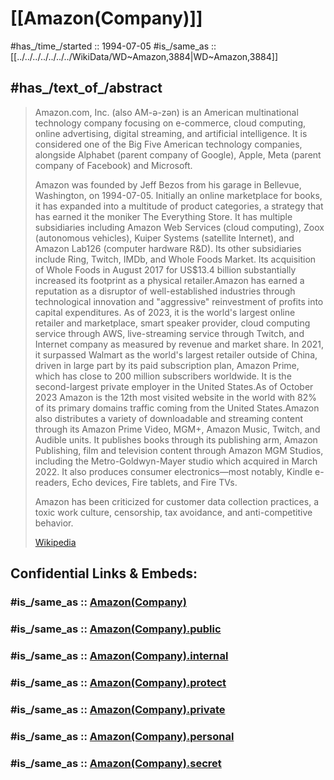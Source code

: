 
# [[Amazon(Company)]] 


#has_/time_/started :: 1994-07-05 
#is_/same_as :: [[../../../../../../../WikiData/WD~Amazon,3884|WD~Amazon,3884]] 

## #has_/text_of_/abstract  

> Amazon.com, Inc. (also AM-ə-zən) is an American multinational technology company 
> focusing on e-commerce, cloud computing, online advertising, digital streaming, 
> and artificial intelligence. 
> It is considered one of the Big Five American technology companies, 
> alongside Alphabet (parent company of Google), Apple, 
> Meta (parent company of Facebook) and Microsoft.
>
> Amazon was founded by Jeff Bezos from his garage in Bellevue, Washington, on 1994-07-05. 
> Initially an online marketplace for books, it has expanded into a multitude of product categories, 
> a strategy that has earned it the moniker The Everything Store. It has multiple subsidiaries including Amazon Web Services (cloud computing), Zoox (autonomous vehicles), Kuiper Systems (satellite Internet), and Amazon Lab126 (computer hardware R&D). Its other subsidiaries include Ring, Twitch, IMDb, and Whole Foods Market. Its acquisition of Whole Foods in August 2017 for US$13.4 billion substantially increased its footprint as a physical retailer.Amazon has earned a reputation as a disruptor of well-established industries through technological innovation and "aggressive" reinvestment of profits into capital expenditures. As of 2023, it is the world's largest online retailer and marketplace, smart speaker provider, cloud computing service through AWS, live-streaming service through Twitch, and Internet company as measured by revenue and market share. In 2021, it surpassed Walmart as the world's largest retailer outside of China, driven in large part by its paid subscription plan, Amazon Prime, which has close to 200 million subscribers worldwide. It is the second-largest private employer in the United States.As of October 2023 Amazon is the 12th most visited website in the world with 82% of its primary domains traffic coming from the United States.Amazon also distributes a variety of downloadable and streaming content through its Amazon Prime Video, MGM+, Amazon Music, Twitch, and Audible units. It publishes books through its publishing arm, Amazon Publishing, film and television content through Amazon MGM Studios, including the Metro-Goldwyn-Mayer studio which acquired in March 2022. It also produces consumer electronics—most notably, Kindle e-readers, Echo devices, Fire tablets, and Fire TVs.
>
> Amazon has been criticized for customer data collection practices, a toxic work culture, censorship, tax avoidance, and anti-competitive behavior.
>
> [Wikipedia](https://en.wikipedia.org/wiki/Amazon%20(company))


## Confidential Links & Embeds: 

### #is_/same_as :: [Amazon(Company)](Amazon(Company).md) 

### #is_/same_as :: [Amazon(Company).public](/_public/Society/Economics/Business/Business-Entity/IT~Company/Amazon(Company).public.md) 

### #is_/same_as :: [Amazon(Company).internal](/_internal/Society/Economics/Business/Business-Entity/IT~Company/Amazon(Company).internal.md) 

### #is_/same_as :: [Amazon(Company).protect](/_protect/Society/Economics/Business/Business-Entity/IT~Company/Amazon(Company).protect.md) 

### #is_/same_as :: [Amazon(Company).private](/_private/Society/Economics/Business/Business-Entity/IT~Company/Amazon(Company).private.md) 

### #is_/same_as :: [Amazon(Company).personal](/_personal/Society/Economics/Business/Business-Entity/IT~Company/Amazon(Company).personal.md) 

### #is_/same_as :: [Amazon(Company).secret](/_secret/Society/Economics/Business/Business-Entity/IT~Company/Amazon(Company).secret.md)


